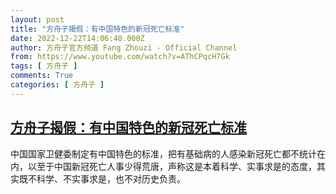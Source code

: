 ```yaml
---
layout: post
title: "方舟子揭假：有中国特色的新冠死亡标准"
date: 2022-12-22T14:06:40.000Z
author: 方舟子官方频道 Fang Zhouzi - Official Channel
from: https://www.youtube.com/watch?v=AThCPqcH7Gk
tags: [ 方舟子 ]
comments: True
categories: [ 方舟子 ]
---
```

<!--1671718000000-->
[方舟子揭假：有中国特色的新冠死亡标准](https://www.youtube.com/watch?v=AThCPqcH7Gk)
------

<div>
中国国家卫健委制定有中国特色的标准，把有基础病的人感染新冠死亡都不统计在内，以至于中国新冠死亡人事少得荒唐，声称这是本着科学、实事求是的态度，其实既不科学、不实事求是，也不对历史负责。
</div>
